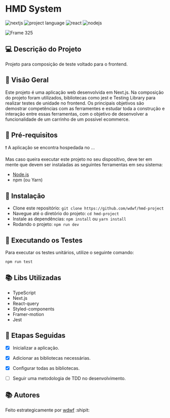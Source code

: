 # HMD System
![nextjs](https://img.shields.io/badge/next%20js-000000?style=for-the-badge&logo=nextdotjs&logoColor=white)
![project language](https://img.shields.io/badge/TypeScript-007ACC?style=for-the-badge&logo=typescript&logoColor=white)
![react](https://img.shields.io/badge/React-20232A?style=for-the-badge&logo=react&logoColor=61DAFB)
![nodejs](https://img.shields.io/badge/Node%20js-339933?style=for-the-badge&logo=nodedotjs&logoColor=white)

![Frame 325](https://github.com/wdwf/hmd-project/assets/28903617/c46b88d2-e286-4770-8836-98d75cfc2d82)

## 💻 Descrição do Projeto
Projeto para composição de teste voltado para o frontend.

## 🧶 Visão Geral

Este projeto é uma aplicação web desenvolvida em Next.js. Na composição do projeto foram utilizados, bibliotecas como jest e Testing Library para realizar testes de unidade no frontend. Os principais objetivos são demostrar competências com as ferramentes e estudar toda a construção e interação entre essas ferramentas, com o objetivo de desenvolver a funcionalidade de um carrinho de um possivel ecommerce.

## 🎒 Pré-requisitos

❗ A aplicação se encontra hospedada no ...

Mas caso queira executar este projeto no seu dispositivo, deve ter em mente que devem ser instaladas as seguintes ferramentas em seu sistema:

- [Node.js](https://nodejs.org/en)
- npm (ou Yarn)

## 🚚 Instalação

- Clone este repositório: `git clone https://github.com/wdwf/hmd-project`
- Navegue até o diretório do projeto: `cd hmd-project`
- Instale as dependências: `npm install` ou `yarn install`
- Rodando o projeto: `npm run dev`

## 🔧 Executando os Testes

Para executar os testes unitários, utilize o seguinte comando:

```
npm run test
```

## 📚 Libs Utilizadas

- TypeScript
- Next.js
- React-query
- Styled-components
- Framer-motion
- Jest

## 👣 Etapas Seguidas

- [x] Inicializar a aplicação.

- [x] Adicionar as bibliotecas necessárias.

- [x] Configurar todas as bibliotecas.

- [ ] Seguir uma metodologia de TDD no desenvolvimento.

## 📚 Autores

Feito estrategicamente por [wdwf](https://www.linkedin.com/in/weslleyferreira/) :shipit:

